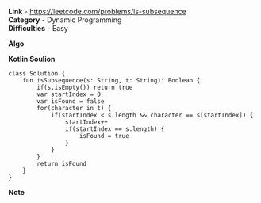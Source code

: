 **Link** - https://leetcode.com/problems/is-subsequence<br>
**Category** - Dynamic Programming <br>
**Difficulties** - Easy <br>

**Algo**


**Kotlin Soulion**
```
class Solution {
    fun isSubsequence(s: String, t: String): Boolean {
        if(s.isEmpty()) return true
        var startIndex = 0
        var isFound = false
        for(character in t) {
            if(startIndex < s.length && character == s[startIndex]) {
                startIndex++
                if(startIndex == s.length) {
                    isFound = true
                }
            }
        }
        return isFound
    }
}
```

**Note**
